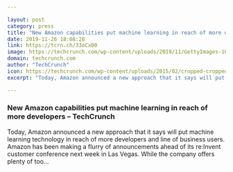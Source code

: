 ```yaml
---

layout: post
category: press
title: "New Amazon capabilities put machine learning in reach of more developers"
date: 2019-11-26 18:08:28
link: https://tcrn.ch/33oCx00
image: https://techcrunch.com/wp-content/uploads/2019/11/GettyImages-1047349788-1.jpg?w=588
domain: techcrunch.com
author: "TechCrunch"
icon: https://techcrunch.com/wp-content/uploads/2015/02/cropped-cropped-favicon-gradient.png?w=180
excerpt: "Today, Amazon announced a new approach that it says will put machine learning technology in reach of more developers and line of business users. Amazon has been making a flurry of announcements ahead of its re:Invent customer conference next week in Las Vegas. While the company offers plenty of too…"

---
```


### New Amazon capabilities put machine learning in reach of more developers – TechCrunch

Today, Amazon announced a new approach that it says will put machine learning technology in reach of more developers and line of business users. Amazon has been making a flurry of announcements ahead of its re:Invent customer conference next week in Las Vegas. While the company offers plenty of too…